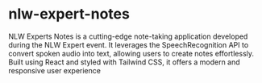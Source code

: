 # nlw-expert-notes
NLW Experts Notes is a cutting-edge note-taking application developed during the NLW Expert event. It leverages the SpeechRecognition API to convert spoken audio into text, allowing users to create notes effortlessly. Built using React and styled with Tailwind CSS, it offers a modern and responsive user experience
